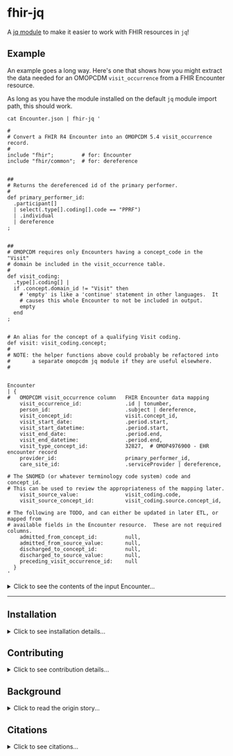[//]: # ( COMMENT: URL references used in this README)
[Coherent]: https://doi.org/10.3390/electronics11081199
[demo project]: https://github.com/barabo/fhir-to-omop-demo
[exercism]: https://exercism.org/tracks/jq
[installation notes]: https://github.com/jqlang/jq?tab=readme-ov-file#installation
[jq module]: https://github.com/jqlang/jq?tab=readme-ov-file#installation


# fhir-jq
A [jq module] to make it easier to work with FHIR resources in `jq`!

## Example

An example goes a long way.  Here's one that shows how you might extract
the data needed for an OMOPCDM `visit_occurrence` from a FHIR Encounter
resource.

As long as you have the module installed on the default `jq` module import
path, this should work.

```jq
cat Encounter.json | fhir-jq '

#
# Convert a FHIR R4 Encounter into an OMOPCDM 5.4 visit_occurrence record.
#
include "fhir";         # for: Encounter
include "fhir/common";  # for: dereference


##
# Returns the dereferenced id of the primary performer.
#
def primary_performer_id:
  .participant[]
  | select(.type[].coding[].code == "PPRF")
  | .individual
  | dereference
;


##
# OMOPCDM requires only Encounters having a concept_code in the "Visit"
# domain be included in the visit_occurrence table.
#
def visit_coding:
  .type[].coding[] |
  if .concept.domain_id != "Visit" then
    # 'empty' is like a 'continue' statement in other languages.  It
    # causes this whole Encounter to not be included in output.
    empty
  end
;


# An alias for the concept of a qualifying Visit coding.
def visit: visit_coding.concept;
#
# NOTE: the helper functions above could probably be refactored into
#       a separate omopcdm jq module if they are useful elsewhere.
#


Encounter
| {
#   OMOPCDM visit_occurrence column   FHIR Encounter data mapping
    visit_occurrence_id:              .id | tonumber,
    person_id:                        .subject | dereference,
    visit_concept_id:                 visit.concept_id,
    visit_start_date:                 .period.start,
    visit_start_datetime:             .period.start,
    visit_end_date:                   .period.end,
    visit_end_datetime:               .period.end,
    visit_type_concept_id:            32827,  # OMOP4976900 - EHR encounter record
    provider_id:                      primary_performer_id,
    care_site_id:                     .serviceProvider | dereference,

# The SNOMED (or whatever terminology code system) code and concept_id.
# This can be used to review the appropriateness of the mapping later.
    visit_source_value:               visit_coding.code,
    visit_source_concept_id:          visit_coding.source.concept_id,

# The following are TODO, and can either be updated in later ETL, or mapped from
# available fields in the Encounter resource.  These are not required columns.
    admitted_from_concept_id:         null,
    admitted_from_source_value:       null,
    discharged_to_concept_id:         null,
    discharged_to_source_value:       null,
    preceding_visit_occurrence_id:    null
  }
'
```

<details><summary>Click to see the contents of the input Encounter...</summary>

```json
{
  "resourceType": "Encounter",
  "id": "4218",
  "meta": {
    "versionId": "1",
    "lastUpdated": "2024-06-01T20:19:17.304+00:00",
    "source": "#8IRCgpLiSxJLv3VD",
    "profile": [
      "http://hl7.org/fhir/us/core/StructureDefinition/us-core-encounter"
    ]
  },
  "identifier": [
    {
      "use": "official",
      "system": "https://github.com/synthetichealth/synthea",
      "value": "fe6a5bc3-6637-e625-daff-07fbd65c6b81"
    }
  ],
  "status": "finished",
  "class": {
    "system": "http://terminology.hl7.org/CodeSystem/v3-ActCode",
    "code": "AMB"
  },
  "type": [
    {
      "coding": [
        {
          "system": "http://snomed.info/sct",
          "code": "185349003",
          "display": "Encounter for check up (procedure)"
        }
      ],
      "text": "Encounter for check up (procedure)"
    }
  ],
  "subject": {
    "reference": "Patient/4217",
    "display": "Mr. Humberto482 Koss676"
  },
  "participant": [
    {
      "type": [
        {
          "coding": [
            {
              "system": "http://terminology.hl7.org/CodeSystem/v3-ParticipationType",
              "code": "PPRF",
              "display": "primary performer"
            }
          ],
          "text": "primary performer"
        }
      ],
      "period": {
        "start": "1959-02-22T06:37:53-05:00",
        "end": "1959-02-22T06:52:53-05:00"
      },
      "individual": {
        "reference": "Practitioner/2187",
        "display": "Dr. Douglass930 Windler79"
      }
    }
  ],
  "period": {
    "start": "1959-02-22T06:37:53-05:00",
    "end": "1959-02-22T06:52:53-05:00"
  },
  "location": [
    {
      "location": {
        "reference": "Location/54",
        "display": "MERCY MEDICAL CTR"
      }
    }
  ],
  "serviceProvider": {
    "reference": "Organization/53",
    "display": "MERCY MEDICAL CTR"
  }
}
```

<details><summary>Click to see the expected results...</summary>

---
This is the correct answer:
```json
```

Trick question!  Remember, this encounter did *not* qualify as a `Visit`, so we emitted
an `empty` and the entire record was skipped.

However, if we *invert* the criteria to *exclude* all visit encounters, it would result in
json that looks like this:

```json
{
  "visit_occurrence_id": 4218,
  "person_id": 4217,
  "visit_concept_id": 4085799,
  "visit_start_date": "1959-02-22T06:37:53-05:00",
  "visit_start_datetime": "1959-02-22T06:37:53-05:00",
  "visit_end_date": "1959-02-22T06:52:53-05:00",
  "visit_end_datetime": "1959-02-22T06:52:53-05:00",
  "visit_type_concept_id": 32827,
  "provider_id": 2187,
  "care_site_id": 53,
  "visit_source_value": "185349003",
  "visit_source_concept_id": null,
  "admitted_from_concept_id": null,
  "admitted_from_source_value": null,
  "discharged_to_concept_id": null,
  "discharged_to_source_value": null,
  "preceding_visit_occurrence_id": null
}
```

</details>

</details>

---
## Installation
<details><summary>Click to see installation details...</summary>

---
### Prerequisites
To use this `jq` module, you must first have `jq` installed.  Refer to the
source project for their [installation notes].

### Instructions
Instructions for 'Single User' and 'System Wide' are provided.

#### Single User
Place the contents of the `module` directory somewhere (anywhere) on your
system and define the following alias in your `.bashrc` (or `.zshrc`, or 
`.fishrc`, etc) file in your home directory.

As always, remember to source the file after you have made changes to it.

```bash
# The fhir-jq installation directory.
export FHIR_JQ="${HOME}/.jq/fhir"
export PATH="${PATH}:${FHIR_JQ}/../fhir-jq/bin"
mkdir -p "${FHIR_JQ}"
```

From the directory where you downloaded the sources, copy the module files
into the destination directory:

```bash
cp -a ./module/* "${FHIR_JQ}/"
cp -a ./fhir-jq "${FHIR_JQ}/../"
```

| Tip |
|:--- |
| If you set `FHIR_JQ="${HOME}/.jq/fhir"` and copy the module there, `jq` should be able to discover it automatically, since `${HOME}/.jq` is included in the default module search path.  This means you won't need to use `fhir-jq` to `include` the module in your `jq` filters. |

| Warning(s) |
|:---------- |
| This module is still in _very early_ development **and is subject to sudden changes**. |
| If you already have custom logic in a `~/.jq` **file** (_not a directory_), you can put your `~/.jq` file into `~/.jq/jq.jq` (yep, really) and put `module/*` into `~/.jq/`. |

#### System Wide

The default `jq` module search path is defined as:

```json
["~/.jq", "$ORIGIN/../lib/jq", "$ORIGIN/../lib"]
```
_Note: in this example, `${ORIGIN}` refers to the directory where `jq` is
installed.  Check `which jq` to see where that might be._

If you can place the `module` contents into any of these directories, `jq`
should be able to use the custom `fhir-jq` module functions without you
having to specify the `-L` flag when you invoke `jq`.

The recommended place for the scripts provided in `fhir-jq/bin` is `/usr/local/bin`.

</details>

## Contributing
<details><summary>Click to see contribution details...</summary>

### Learning `jq`.

If this project excites you but you don't know `jq` - check out the `jq` [exercism] track.

---
### Feedback
Thank you for giving this module a try - contributions are welcome!

#### Bugs
If you have found a bug, please submit an issue with the output of the
following command.

```bash
cat <<BUG_REPORT
<pre>
  uname -v: '$( uname -v )'
     SHELL: '${SHELL}'
  which jq: '$( which jq )'
     jq -V: '$( jq -V )'
   FHIR_JQ: '${FHIR_JQ}'
</pre>
BUG_REPORT
```

#### Submitting Issues
If you would like to request a feature to be implemented, please check the
existing issues before making a new request.

I am currently focusing on implementing functions to support working with
FHIR R4 input, but I welcome ideas about how to support other FHIR releases.

#### Submitting Pull Requests
Please fork this repository and create your pull request against the main
branch.  If there is an open issue that is addressed by your PR, please link
it in your PR.

### Prerequisites
There are no extra required packages or tools to be able to contribute to this project as `jq` has no installation dependencies!

### Project Layout
This section provides an overview of the project directory layout.  More
details may be found within `README.md` documents within each directory.

#### `fhir-jq/`
The `fhir-jq/bin` directory contains the `fhir-jq.sh` script, and a `fhir-jq`
symlink that points to it.  So, you can substitute `fhir-jq.sh` wherever you
see `fhir-jq` in examples.

There is a new `terminology.sh` helper script here, too.  With that, you can
control the loaded terminology sets available to `fhir-jq`.

#### `module/`
The `module` directory contains all the files that `jq` needs.  `jq` will
ignore any files here that do not end with either `.json` or `.jq`, so the
presence of `.gitignore` files (or whatever) will not affect how `jq`
behaves.

So, you can set your `${FHIR_JQ}` environment variable to resolve to a
`module` directory within a clone of this repo.  Then, by switching `git`
branches in your repo, you can test changes to the module dynamically.

```bash
# Example: cloning this repo into ~/code/fhir-jq/
mkdir -p ~/code/
cd ~/code/

# Clone via gh (or ssh / https, whatever works for you)
gh repo clone barabo/fhir-jq

# Update the env-var you specified in your shell .rc file.
export FHIR_JQ="${HOME}/code/fhir-jq/module"
```

#### `terminology/`
FHIR resources include coded terminology, which are used to categorize and
add context to resources.  In the top example in this README an `Encounter`
resource contains a SNOMED coding which looks like this.

```json
{
  "system": "http://snomed.info/sct",
  "code": "185349003",
  "display": "Encounter for check up (procedure)"
}
```

The terminology for the SNOMED code system is stored in `terminology/code-system/snomed.info/sct.json`
and contains an entry like this:

```json
{
...
  "185349003": {
    "concept_id": 4085799,
    "concept_name": "Encounter for check up",
    "domain_id": "Observation",
    "vocabulary_id": "SNOMED",
    "concept_class_id": "Procedure",
    "standard_concept": "S",
    "concept_code": "185349003",
    "valid_start_date": 20020131,
    "valid_end_date": 20991231,
    "invalid_reason": ""
  }
...
}
```

The `snomed.info/sct` submodule is imported into the `terminology` module in `terminology.jq` like this:

```jq
import "loinc.org"                  as $loinc            { search: "./code-system" };
import "nucc.org/provider-taxonomy" as $nucc_p           { search: "./code-system" };
import "snomed.info/sct"            as $sct              { search: "./code-system" };  # <----
import "urn:ietf:bcp:47"            as $urn_ietf_bcp_47  { search: "./code-system" };


##
# Maps a code system URI to the imported terminology cache.
#
def code_system:
{
# Here are some examples.  Uncomment these are you need them.
  "http://loinc.org":                  $loinc            [],
  "http://nucc.org/provider-taxonomy": $nucc_p           [],
  "http://snomed.info/sct":            $sct              [],  # <----
  "urn:ietf:bcp:47":                   $urn_ietf_bcp_47  []
};
```

This allows us to load any number of terminology code systems, and use any subset of the
codes that we want.  We do not need to load codes that we will never use!

<details><summary>Click for a deeper dive into how this works...</summary>

The logic injects the mapped code system objects into the document while it is processing
them.

```jq
##
# Returns the concept mapped to the current .code and .system,
# which has been cached in a data file imported by this module.
#
def concept:
  if .code == null then
    "ERROR: . has no 'code' key! . = \(.)\n"
    | halt_error(1)
  elif .system == null then
    "ERROR: . has no 'system' key! . = \(.)\n"
    | halt_error(1)
  elif code_system[.system] == null then
    "ERROR: not a known code-system: '\(.system)'\n"
    | halt_error(32)
  elif code_system[.system][.code] == null then
    debug("ERROR: concept_code '\(.code)' not in '\(.system)' terminology file.")
  else
    code_system[.system][.code]
  end
;


##
# Injects concepts into an array of objects with a system and code key.
#
def injectConcept:
  map(.concept = concept)
;


##
# Injects concepts into an array of objects with a coding array.
#
def injectConcepts:
  map(.coding |= injectConcept)
;
```

In other words, the transformed codable goes from this:

```json
{
  "system": "http://snomed.info/sct",
  "code": "185349003",
  "display": "Encounter for check up (procedure)"
}
```

to this:

```json
{
  "system": "http://snomed.info/sct",
  "code": "185349003",
  "display": "Encounter for check up (procedure)",
  "concept": {
    "concept_id": 4085799,
    "concept_name": "Encounter for check up",
    "domain_id": "Observation",
    "vocabulary_id": "SNOMED",
    "concept_class_id": "Procedure",
    "standard_concept": "S",
    "concept_code": "185349003",
    "valid_start_date": 20020131,
    "valid_end_date": 20991231,
    "invalid_reason": ""
  }
}
```

Having the concept included in the object allows us to categorize this
Encounter as an observation while it is being read.

</details>

---
#### `tests/`
`jq` natively supports running a series of simple tests which are read from
a file, which is passed to the `--run-tests` flag.  This module uses that
mechanism to test the provided code, so new features should include tests,
too.

```bash
./tests/run-all.sh
```

</details>

## Background
<details><summary>Click to read the origin story...</summary>

---

I was working on a [demo project] to convert FHIR resources formatted in
`.ndjson` from FHIR `R4` to an OMOPCDM tabular format.  I discovered the power
and flexibility of `jq` filters, and began writing lots of very
similar-looking and complex filter expressions to correctly select fields from
FHIR resources.  Then I discovered that `jq` supports custom functions, and
even loadable modules.  I started refactoring, and decided to move the logic
into a separate repo, since I think this part can stand on its own merit.

</details>

## Citations
<details><summary>Click to see citations...</summary>

---
### MITRE Health

This repo includes example FHIR resources that have been taken from the MITRE
Health [Coherent] data set, and should be cited according to their wishes.

🎉 Thank you, MITRE Health! 😘

If you download and use their data, remember to cite them!

```citation
Walonoski J, Hall D, Bates KM, Farris MH, Dagher J, Downs ME, Sivek RT,
Wellner B, Gregorowicz A, Hadley M, Campion FX, Levine L, Wacome K,
Emmer G, Kemmer A, Malik M, Hughes J, Granger E, Russell S.

The “Coherent Data Set”: Combining Patient Data and Imaging in a
Comprehensive, Synthetic Health Record.

Electronics. 2022; 11(8):1199.
```

https://doi.org/10.3390/electronics11081199

</details>
